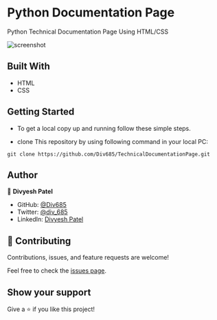 # Python Documentation Page

Python Technical Documentation Page Using HTML/CSS

![screenshot](./assets/imges/screenshot.png)

## Built With

- HTML
- CSS

## Getting Started

- To get a local copy up and running follow these simple steps.

- clone This repository by using following command in your local PC:

```
git clone https://github.com/Div685/TechnicalDocumentationPage.git

```

## Author

👤 **Divyesh Patel**

- GitHub: [@Div685](https://github.com/Div685)
- Twitter: [@div_685](https://www.linkedin.com/in/divyesh-patel-2a15a6107)
- LinkedIn: [Divyesh Patel](https://www.linkedin.com/in/divyesh-daxa-patel/)

## 🤝 Contributing

Contributions, issues, and feature requests are welcome!

Feel free to check the [issues page](https://github.com/Div685/HTML-CSS-Capstone/issues).

## Show your support

Give a ⭐️ if you like this project!